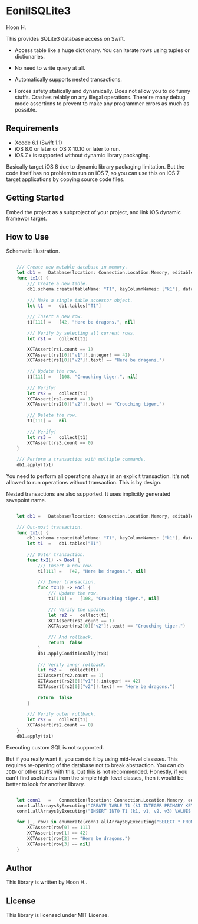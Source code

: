 EonilSQLite3
============
Hoon H.






This provides SQLite3 database access on Swift.

-	Access table like a huge dictionary. You can iterate rows using
	tuples or dictionaries.

-	No need to write query at all.

-	Automatically supports nested transactions.

-	Forces safety statically and dynamically. Does not allow you 
	to do funny stuffs. Crashes relably on any illegal operations. 
	There're many debug mode assertions to prevent to make any 
	programmer errors as much as possible.



Requirements
------------
-	Xcode 6.1 (Swift 1.1)
-	iOS 8.0 or later or OS X 10.10 or later to run.
-	iOS 7.x is supported without dynamic library packaging.

Basically target iOS 8 due to dynamic library packaging limitation.
But the code itself has no problem to run on iOS 7, so you can use
this on iOS 7 target applications by copying source code files.



Getting Started
---------------
Embed the project as a subproject of your project, and link iOS dynamic
framewor target. 









How to Use
----------
Schematic illustration.

````Swift

	///	Create new mutable database in memory.
	let	db1	=	Database(location: Connection.Location.Memory, editable: true)
	func tx1() {
		///	Create a new table.
		db1.schema.create(tableName: "T1", keyColumnNames: ["k1"], dataColumnNames: ["v1", "v2", "v3"])
		
		///	Make a single table accessor object.
		let	t1	=	db1.tables["T1"]
		
		///	Insert a new row.
		t1[111]	=	[42, "Here be dragons.", nil]
		
		///	Verify by selecting all current rows.
		let	rs1	=	collect(t1)

		XCTAssert(rs1.count == 1)
		XCTAssert(rs1[0]["v1"]!.integer! == 42)
		XCTAssert(rs1[0]["v2"]!.text! == "Here be dragons.")
		
		///	Update the row.
		t1[111]	=	[108, "Crouching tiger.", nil]
		
		///	Verify!
		let	rs2	=	collect(t1)
		XCTAssert(rs2.count == 1)
		XCTAssert(rs2[0]["v2"]!.text! == "Crouching tiger.")
		
		///	Delete the row.
		t1[111]	=	nil
		
		///	Verify!
		let	rs3	=	collect(t1)
		XCTAssert(rs3.count == 0)
	}
	
	///	Perform a transaction with multiple commands.
	db1.apply(tx1)

````

You need to perform all operations always in an explicit transaction. It's 
not allowed to run operations without transaction. This is by design.

Nested transactions are also supported. It uses implicitly generated savepoint name.

````Swift

	let	db1	=	Database(location: Connection.Location.Memory, editable: true)
	
	///	Out-most transaction.
	func tx1() {
		db1.schema.create(tableName: "T1", keyColumnNames: ["k1"], dataColumnNames: ["v1", "v2", "v3"])
		let	t1	=	db1.tables["T1"]
		
		///	Outer transaction.
		func tx2() -> Bool {
			///	Insert a new row.
			t1[111]	=	[42, "Here be dragons.", nil]
			
			///	Inner transaction.
			func tx3() -> Bool {
				///	Update the row.
				t1[111]	=	[108, "Crouching tiger.", nil]
				
				///	Verify the update.
				let	rs2	=	collect(t1)
				XCTAssert(rs2.count == 1)
				XCTAssert(rs2[0]["v2"]!.text! == "Crouching tiger.")
				
				///	And rollback.
				return	false
			}
			db1.applyConditionally(tx3)
			
			///	Verify inner rollback.
			let	rs2	=	collect(t1)
			XCTAssert(rs2.count == 1)
			XCTAssert(rs2[0]["v1"]!.integer! == 42)
			XCTAssert(rs2[0]["v2"]!.text! == "Here be dragons.")
			
			return	false
		}
		
		///	Verify outer rollback.
		let	rs2	=	collect(t1)
		XCTAssert(rs2.count == 0)
	}
	db1.apply(tx1)

````




Executing custom SQL is not supported.

But if you really want it, you can do it by using mid-level classses.
This requires re-opening of the database not to break abstraction.
You can do `JOIN` or other stuffs with this, but this is not recommended.
Honestly, if you can't find usefulness from the simple high-level classes,
then it would be better to look for another library.

````Swift

	let	conn1	=	Connection(location: Connection.Location.Memory, editable: true)
	conn1.allArraysByExecuting("CREATE TABLE T1 (k1 INTEGER PRIMARY KEY, v1, v2, v3);")
	conn1.allArraysByExecuting("INSERT INTO T1 (k1, v1, v2, v3) VALUES (111, 42, 'Here be dragons.', NULL);")
	
	for (_, row) in enumerate(conn1.allArraysByExecuting("SELECT * FROM T1")) {
		XCTAssert(row[0] == 111)
		XCTAssert(row[1] == 42)
		XCTAssert(row[2] == "Here be dragons.")
		XCTAssert(row[3] == nil)
	}

````












Author
------
This library is written by Hoon H..



License
-------
This library is licensed under MIT License.
















